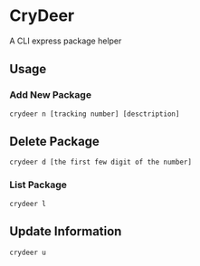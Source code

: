 # CryDeer
A CLI express package helper

## Usage
### Add New Package
```
crydeer n [tracking number] [desctription]
```

## Delete Package

```
crydeer d [the first few digit of the number]
```

### List Package

```
crydeer l
```

## Update Information

```
crydeer u
```

